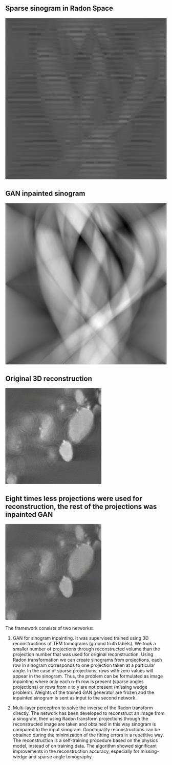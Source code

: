 ## Sparse sinogram in Radon Space
![Farmers Market Finder Demo](sinogram1.png)

## GAN inpainted sinogram
![Farmers Market Finder Demo](sinogram2.png)

## Original 3D reconstruction
![Farmers Market Finder Demo](original_compressed_300px.gif)

## Eight times less projections were used for reconstruction, the rest of the projections was inpainted GAN
![Farmers Market Finder Demo](eight_times_less_projections_compressed_300px.gif)


The framework consists of two networks:
1) GAN for sinogram inpainting. It was supervised trained using 3D reconstructions of TEM tomograms (ground truth labels). We took a smaller number of projections through reconstructed volume than the projection number that was used for original reconstruction. Using Radon transformation we can create sinograms from projections, each row in sinogram corresponds to one projection taken at a particular angle. In the case of sparse projections, rows with zero values will appear in the sinogram. Thus, the problem can be formulated as image inpainting where only each n-th row is present (sparse angles projections) or rows from x to y are not present (missing wedge problem). 
Weights of the trained GAN generator are frozen and the inpainted sinogram is sent as input to the second network.

2) Multi-layer perceptron to solve the inverse of the Radon transform directly. The network has been developed to reconstruct an image from a sinogram, then using Radon transform projections through the reconstructed image are taken and obtained in this way sinogram is compared to the input sinogram. Good quality reconstructions can be obtained during the minimization of the fitting errors in a repetitive way. The reconstruction is a self-training procedure based on the physics model, instead of on training data. The algorithm showed significant improvements in the reconstruction accuracy, especially for missing-wedge and sparse angle tomography. 
